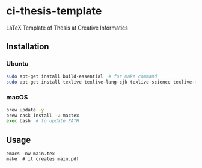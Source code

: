 # ci-thesis-template

LaTeX Template of Thesis at Creative Informatics


## Installation

### Ubuntu

```bash
sudo apt-get install build-essential  # for make command
sudo apt-get install texlive texlive-lang-cjk texlive-science texlive-fonts-recommended texlive-fonts-extra xdvik-ja dvipsk-ja gv latexmk
```

### macOS

```bash
brew update -y
brew cask install -v mactex
exec bash  # to update PATH
```


## Usage

```
emacs -nw main.tex
make  # it creates main.pdf
```
